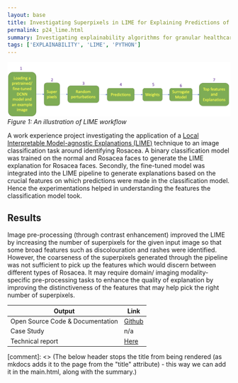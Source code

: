 ```yaml
---
layout: base
title: Investigating Superpixels in LIME for Explaining Predictions of Facial Images
permalink: p24_lime.html
summary: Investigating explainability algorithms for granular healthcare images
tags: ['EXPLAINABILITY', 'LIME', 'PYTHON']
---
```


![From left to right connected by arrows: 1. Loading a pretrained/fine-tuned DCNN model and an example image. 2. Super pixels. 3. Random Perturbations. 4. Predictions. 5. Weights. 6. Surrogate Model. 7. Top Features and Explanations](../images/LIME-workflow.png)
*Figure 1: An illustration of LIME workflow*

A work experience project investigating the application of a [Local Interpretable Model-agnostic Explanations (LIME)](https://arxiv.org/abs/1602.04938) technique to an image classification task around identifying Rosacea.  A binary classification model was trained on the normal and Rosacea faces to generate the LIME explanation for Rosacea faces. Secondly, the fine-tuned model was integrated into the LIME pipeline to generate explanations based on the crucial features on which predictions were made in the classification model. Hence the experimentations helped in understanding the features the classification model took.

## Results

Image pre-processing (through contrast enhancement) improved the LIME by increasing the number of superpixels for the given input image so that some broad features such as discolouration and rashes were identified.   However, the coarseness of the superpixels generated through the pipeline was not sufficient to pick up the  features which would discern between different types of Rosacea.  It may require domain/ imaging modality-specific pre-processing tasks to enhance the quality of explanation by improving the distinctiveness of the features that may help pick the right number of superpixels.

| Output | Link |
| ---- | ---- |
| Open Source Code & Documentation | [Github](https://github.com/nhsx/LIME-XAI-Facial-Disease-Classification) |
| Case Study | n/a |
| Technical report | [Here](https://github.com/nhsx/LIME-XAI-Facial-Disease-Classification/blob/main/reports/report_AM.pdf) |

[comment]: <> (The below header stops the title from being rendered (as mkdocs adds it to the page from the "title" attribute) - this way we can add it in the main.html, along with the summary.)
#
